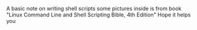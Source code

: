 A basic note on writing shell scripts
some pictures inside is from book "Linux Command Line and Shell Scripting Bible, 4th Edition"
Hope it helps you
